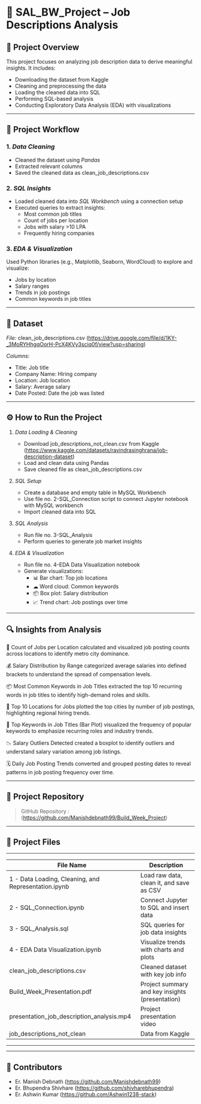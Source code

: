 # 💼 SAL_BW_Project – Job Descriptions Analysis

## 📌 Project Overview  
This project focuses on analyzing job description data to derive meaningful insights. It includes:
- Downloading the dataset from Kaggle  
- Cleaning and preprocessing the data  
- Loading the cleaned data into SQL  
- Performing SQL-based analysis  
- Conducting Exploratory Data Analysis (EDA) with visualizations  

---

## 🔄 Project Workflow

### 1. *Data Cleaning*  
- Cleaned the dataset using *Pandas*  
- Extracted relevant columns  
- Saved the cleaned data as clean_job_descriptions.csv  

### 2. *SQL Insights*  
- Loaded cleaned data into *SQL Workbench* using a connection setup  
- Executed queries to extract insights:  
  - Most common job titles  
  - Count of jobs per location  
  - Jobs with salary >10 LPA  
  - Frequently hiring companies  

### 3. *EDA & Visualization*  
Used Python libraries (e.g., Matplotlib, Seaborn, WordCloud) to explore and visualize:  
- Jobs by location  
- Salary ranges  
- Trends in job postings  
- Common keywords in job titles  

---

## 📁 Dataset  
*File:* clean_job_descriptions.csv (https://drive.google.com/file/d/1KY-_3MoRYHhgqOorH-PcX4KVy3sciq0f/view?usp=sharing)

*Columns:*  
- Title: Job title  
- Company Name: Hiring company  
- Location: Job location  
- Salary: Average salary  
- Date Posted: Date the job was listed  

---

## ⚙ How to Run the Project

1. *Data Loading & Cleaning*  
   - Download job_descriptions_not_clean.csv from Kaggle (https://www.kaggle.com/datasets/ravindrasinghrana/job-description-dataset)
   - Load and clean data using Pandas  
   - Save cleaned file as clean_job_descriptions.csv  

2. *SQL Setup*  
   - Create a database and empty table in MySQL Workbench  
   - Use file no. 2-SQL_Connection script to connect Jupyter notebook with MySQL workbench
   - Import cleaned data into SQL  

3. *SQL Analysis*  
   - Run file no. 3-SQL_Analysis  
   - Perform queries to generate job market insights  

4. *EDA & Visualization*  
   - Run file no. 4-EDA Data Visualization notebook  
   - Generate visualizations:  
     - 📊 Bar chart: Top job locations  
     - ☁ Word cloud: Common keywords  
     - 📦 Box plot: Salary distribution  
     - 📈 Trend chart: Job postings over time  

---

## 🔍 Insights from Analysis  
📍 Count of Jobs per Location calculated and visualized job posting counts across locations to identify metro city dominance.

💰 Salary Distribution by Range categorized average salaries into defined brackets to understand the spread of compensation levels.

📦 Most Common Keywords in Job Titles extracted the top 10 recurring words in job titles to identify high-demand roles and skills.

🌆 Top 10 Locations for Jobs plotted the top cities by number of job postings, highlighting regional hiring trends.

🔑 Top Keywords in Job Titles (Bar Plot) visualized the frequency of popular keywords to emphasize recurring roles and industry trends.

📉 Salary Outliers Detected created a boxplot to identify outliers and understand salary variation among job listings.

🗓 Daily Job Posting Trends converted and grouped posting dates to reveal patterns in job posting frequency over time.

---

## 🔗 Project Repository  
> GitHub Repository : (https://github.com/Manishdebnath99/Build_Week_Project)

---
## 📁 Project Files
--------------------------------------------------------------------------------------------------------------
| File Name                                | Description                                                     |
|------------------------------------------|-----------------------------------------------------------------|
| 1 - Data Loading, Cleaning, and Representation.ipynb    | Load raw data, clean it, and save as CSV         |
| 2 - SQL_Connection.ipynb                                | Connect Jupyter to SQL and insert data           |
| 3 - SQL_Analysis.sql                                    | SQL queries for job data insights                |
| 4 - EDA Data Visualization.ipynb                        | Visualize trends with charts and plots           |
| clean_job_descriptions.csv                              | Cleaned dataset with key job info                |
| Build_Week_Presentation.pdf                             | Project summary and key insights (presentation)  |
| presentation_job_description_analysis.mp4               | Project presentation video                       |
| job_descriptions_not_clean                              | Data from Kaggle                                 |
--------------------------------------------------------------------------------------------------------------
---
## 👥 Contributors  
- Er. Manish Debnath  (https://github.com/Manishdebnath99)
- Er. Bhupendra Shivhare (https://github.com/shivharebhupendra)
- Er. Ashwin Kumar (https://github.com/Ashwin1238-stack)


